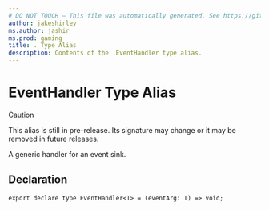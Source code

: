 ```yaml
---
# DO NOT TOUCH — This file was automatically generated. See https://github.com/mojang/minecraftapidocsgenerator to modify descriptions, examples, etc.
author: jakeshirley
ms.author: jashir
ms.prod: gaming
title: . Type Alias
description: Contents of the .EventHandler type alias.
---
```

# EventHandler Type Alias

> [!CAUTION]
> This alias is still in pre-release.  Its signature may change or it may be removed in future releases.

A generic handler for an event sink.

## Declaration
`export declare type EventHandler<T> = (eventArg: T) => void;`
